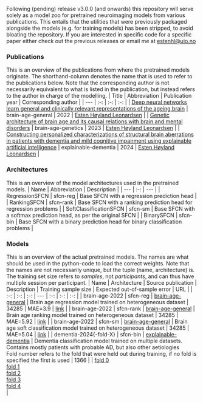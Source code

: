 Following (pending) release v3.0.0 (and onwards) this repository will serve solely as a model zoo for pretrained neuroimaging models from various publications. This entails that the utilities that were previously packaged alongside the models (e.g. for training models) has been stripped, to avoid bloating the repository. If you are interested in specific code for a specific paper either check out the previous releases or email me at [estenhl@uio.no](mailto:estenhl@uio.no)

### Publications
This is an overview of the publications from where the pretrained models originate. The shorthand-column denotes the name that is used to refer to the publications below. Note that the corresponding author is not necessarily equivalent to what is listed in the publication, but instead refers to the author in charge of the modelling.
| Title | Abbreviation | Publication year | Corresponding author |
| --- | :-: | :-: | :-: |
| [Deep neural networks learn general and clinically relevant representations of the ageing brain](https://doi.org/10.1016/j.neuroimage.2022.119210) | brain-age-general | 2022 | [Esten Høyland Leonardsen](mailto:estenhl@uio.no) |
| [Genetic architecture of brain age and its causal relations with brain and mental disorders](https://doi.org/10.1038/s41380-023-02087-y) | brain-age-genetics | 2023 | [Esten Høyland Leonardsen](mailto:estenhl@uio.no) |
| [Constructing personalized characterizations of structural brain aberrations in patients with dementia and mild cognitive impairment using explainable artificial intelligence](https://doi.org/10.1101/2023.06.22.23291592) | explainable-dementia | 2024 | [Esten Høyland Leonardsen](mailto:estenhl@uio.no) |

### Architectures
This is an overview of the model architectures used in the pretrained models.
| Name | Abbreviation | Description |
| --- | :-: | --- |
| RegressionSFCN | sfcn-reg | Base SFCN with a regression prediction head |
| RankingSFCN | sfcn-rank | Base SFCN with a ranking prediction head for regression problems |
| SoftClassificationSFCN | sfcn-sm | Base SFCN with a softmax prediction head, as per the original SFCN |
| BinarySFCN | sfcn-bin | Base SFCN with a binary prediction head for binary classification problems |

### Models
This is an overview of the actual pretrained models. The names are what should be used in the python-code to load the correct weights. Note that the names are not necessarily unique, but the tuple (name, architecture) is. The training set size refers to _samples_, not _participants_, and can thus have multiple session per participant.
| Name | Architecture | Source publication | Description | Training sample size | Expected out-of-sample error | URL |
| :-: | :-: | :-: | --- | :-: | :-: | :-: |
| brain-age-2022 | sfcn-reg | [brain-age-general](http://doi.org/10.1016/j.neuroimage.2022.119210) | Brain age regression model trained on heterogeneous dataset | 34285 | MAE=3.9 | [link](https://api.github.com/repos/estenhl/pyment-public/git/blobs/54b7f9545f1120cb302ff7342aaa724513f75219) |
| brain-age-2022 | sfcn-rank | [brain-age-general](http://doi.org/10.1016/j.neuroimage.2022.119210) | Brain age ranking model trained on heterogeneous dataset | 34285 | MAE=5.92 | [link](https://api.github.com/repos/estenhl/pyment-public/git/blobs/5d1bc5fc66327eb905acf81d9956f0391277b078) |
| brain-age-2022 | sfcn-sm | [brain-age-general](http://doi.org/10.1016/j.neuroimage.2022.119210) | Brain age soft classification model trained on heterogeneous dataset | 34285 | MAE=5.04 | [link](https://api.github.com/repos/estenhl/pyment-public/git/blobs/7b4f7bf4c989b80877b0bc0efe8b5125157788b5) |
| dementia-2024{-fold-X} | sfcn-bin | [explainable-dementia](http://doi.org/10.1101/2023.06.22.23291592) | Dementia classification model trained on multiple datasets.<br />Contains mostly patients with probable AD, but also other aetiologies<br />Fold number refers to the fold that were held out during training, if no fold is specified the first is used | 1366 |  | [fold 0](https://api.github.com/repos/estenhl/pyment-public/git/blobs/1f43aafd2461d7e5b4f9ebb6d62e0f2ab363e1b8)<br /> [fold 1](https://api.github.com/repos/estenhl/pyment-public/git/blobs/a0da6b724f3c1477ae2f461c49a91b7d2f46ac72)<br /> [fold 2](https://api.github.com/repos/estenhl/pyment-public/git/blobs/cec0eb79f043a3415f5ab13977dfda24e1f7dc30)<br /> [fold 3](https://api.github.com/repos/estenhl/pyment-public/git/blobs/c885fee44d4839d37d8bcdfd970391788ee85004)<br /> [fold 4](https://api.github.com/repos/estenhl/pyment-public/git/blobs/35d3b0343b83a9851a140cab7baed2dd36e35185)<br /> |